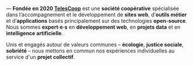 ---
---
— **Fondée en 2020&#32;[TelesCoop](https://www.telescoop.fr)** est une **société coopérative** spécialisée dans l’accompagnement et le développement de **sites web**, d’**outils métier** et d’**applications** basés principalement sur des technologies **open-source**. Nous sommes **expert·e·s** en **développement web**, en **projets data** et en **intelligence artificielle**.

Unis et engagés autour de valeurs communes – **écologie**, **justice sociale**, **sobriété** – nous mettons en commun nos expériences individuelles au service d'un **projet collectif**.
